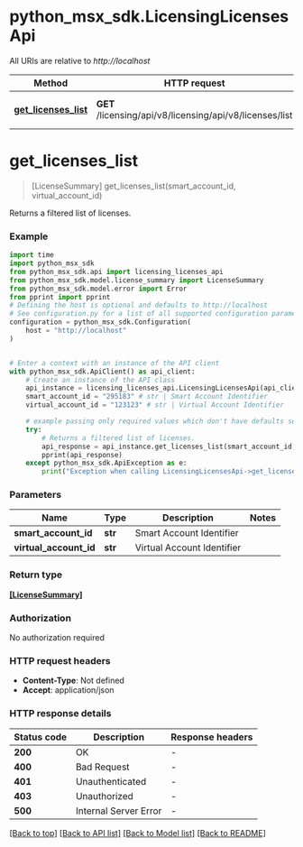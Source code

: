 # python_msx_sdk.LicensingLicensesApi

All URIs are relative to *http://localhost*

Method | HTTP request | Description
------------- | ------------- | -------------
[**get_licenses_list**](LicensingLicensesApi.md#get_licenses_list) | **GET** /licensing/api/v8/licensing/api/v8/licenses/list | Returns a filtered list of licenses.


# **get_licenses_list**
> [LicenseSummary] get_licenses_list(smart_account_id, virtual_account_id)

Returns a filtered list of licenses.

### Example

```python
import time
import python_msx_sdk
from python_msx_sdk.api import licensing_licenses_api
from python_msx_sdk.model.license_summary import LicenseSummary
from python_msx_sdk.model.error import Error
from pprint import pprint
# Defining the host is optional and defaults to http://localhost
# See configuration.py for a list of all supported configuration parameters.
configuration = python_msx_sdk.Configuration(
    host = "http://localhost"
)


# Enter a context with an instance of the API client
with python_msx_sdk.ApiClient() as api_client:
    # Create an instance of the API class
    api_instance = licensing_licenses_api.LicensingLicensesApi(api_client)
    smart_account_id = "295183" # str | Smart Account Identifier
    virtual_account_id = "123123" # str | Virtual Account Identifier

    # example passing only required values which don't have defaults set
    try:
        # Returns a filtered list of licenses.
        api_response = api_instance.get_licenses_list(smart_account_id, virtual_account_id)
        pprint(api_response)
    except python_msx_sdk.ApiException as e:
        print("Exception when calling LicensingLicensesApi->get_licenses_list: %s\n" % e)
```


### Parameters

Name | Type | Description  | Notes
------------- | ------------- | ------------- | -------------
 **smart_account_id** | **str**| Smart Account Identifier |
 **virtual_account_id** | **str**| Virtual Account Identifier |

### Return type

[**[LicenseSummary]**](LicenseSummary.md)

### Authorization

No authorization required

### HTTP request headers

 - **Content-Type**: Not defined
 - **Accept**: application/json


### HTTP response details
| Status code | Description | Response headers |
|-------------|-------------|------------------|
**200** | OK |  -  |
**400** | Bad Request |  -  |
**401** | Unauthenticated |  -  |
**403** | Unauthorized |  -  |
**500** | Internal Server Error |  -  |

[[Back to top]](#) [[Back to API list]](../README.md#documentation-for-api-endpoints) [[Back to Model list]](../README.md#documentation-for-models) [[Back to README]](../README.md)


